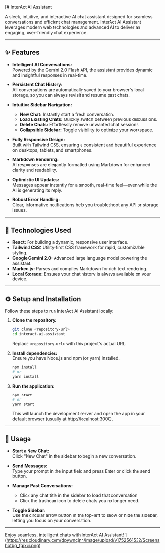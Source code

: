 [# InterAct AI Assistant

A sleek, intuitive, and interactive AI chat assistant designed for seamless conversations and efficient chat management. InterAct AI Assistant leverages modern web technologies and advanced AI to deliver an engaging, user-friendly chat experience.

---

## ✨ Features

- **Intelligent AI Conversations:**  
  Powered by the Gemini 2.0 Flash API, the assistant provides dynamic and insightful responses in real-time.

- **Persistent Chat History:**  
  All conversations are automatically saved to your browser's local storage, so you can always revisit and resume past chats.

- **Intuitive Sidebar Navigation:**  
  - **New Chat:** Instantly start a fresh conversation.
  - **Load Existing Chats:** Quickly switch between previous discussions.
  - **Delete Chats:** Effortlessly remove unwanted chat sessions.
  - **Collapsible Sidebar:** Toggle visibility to optimize your workspace.

- **Fully Responsive Design:**  
  Built with Tailwind CSS, ensuring a consistent and beautiful experience on desktops, tablets, and smartphones.

- **Markdown Rendering:**  
  AI responses are elegantly formatted using Markdown for enhanced clarity and readability.

- **Optimistic UI Updates:**  
  Messages appear instantly for a smooth, real-time feel—even while the AI is generating its reply.

- **Robust Error Handling:**  
  Clear, informative notifications help you troubleshoot any API or storage issues.

---

## 🚀 Technologies Used

- **React:** For building a dynamic, responsive user interface.
- **Tailwind CSS:** Utility-first CSS framework for rapid, customizable styling.
- **Google Gemini 2.0:** Advanced large language model powering the assistant.
- **Marked.js:** Parses and compiles Markdown for rich text rendering.
- **Local Storage:** Ensures your chat history is always available on your device.

---

## ⚙️ Setup and Installation

Follow these steps to run InterAct AI Assistant locally:

1. **Clone the repository:**
   ```bash
   git clone <repository-url>
   cd interact-ai-assistant
   ```
   Replace `<repository-url>` with this project's actual URL.

2. **Install dependencies:**  
   Ensure you have Node.js and npm (or yarn) installed.
   ```bash
   npm install
   # or
   yarn install
   ```

3. **Run the application:**
   ```bash
   npm start
   # or
   yarn start
   ```
   This will launch the development server and open the app in your default browser (usually at http://localhost:3000).

---

## 📖 Usage

- **Start a New Chat:**  
  Click "New Chat" in the sidebar to begin a new conversation.

- **Send Messages:**  
  Type your prompt in the input field and press Enter or click the send button.

- **Manage Past Conversations:**  
  - Click any chat title in the sidebar to load that conversation.
  - Click the trashcan icon to delete chats you no longer need.

- **Toggle Sidebar:**  
  Use the circular arrow button in the top-left to show or hide the sidebar, letting you focus on your conversation.

---

Enjoy seamless, intelligent chats with InterAct AI Assistant!
](https://res.cloudinary.com/dpywncjnh/image/upload/v1752561532/Screenshotbg_fgjxui.png)
